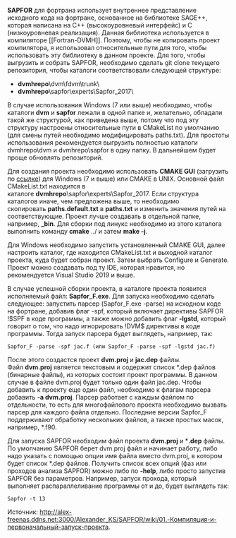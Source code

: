 **SAPFOR** для фортрана использует внутреннее представление исходного кода на фортране, основанное на библиотеке SAGE++, которая написана на С++ (высокоуровневый интерфейс) и С (низкоуровневая реализация). Данная библиотека используется в компиляторе [[Fortran-DVMH]]. Поэтому, чтобы не копировать проект компилятора, я использовал относительные пути для того, чтобы использовать эту библиотеку в данном проекте. Для того, чтобы выгрузить и собрать SAPFOR, необходимо сделать git clone текущего репозитория, чтобы каталоги соответствовали следующей структуре:

- **dvmhrepo**\dvm\fdvm\trunk\
- **dvmhrepo**\sapfor\experts\Sapfor_2017\

В случае использования Windows (7 или выше) необходимо, чтобы каталоги **dvm** и **sapfor** лежали в одной папке и, желательно, обладали такой же структурой, как приведена выше, потому что под эту структуру настроены относительные пути в CMakeList по умолчанию (для смены путей необходимо модифицировать paths.txt). Для простоты использования рекомендуется выгрузить полностью каталоги dvmhrepo\dvm и dvmhrepo\sapfor в одну папку. В дальнейшем будет проще обновлять репозиторий.

Для создания проекта необходимо использовать **CMAKE GUI** (загрузить по [ссылке](https://cmake.org/)) для Windows (7 и выше) или CMAKE в UNIX. Основной файл CMakeList.txt находится в каталоге **dvmhrepo**\sapfor\experts\Sapfor_2017. Если структура каталогов иначе, чем предложена выше, то необходимо скопировать **paths.default.txt** в **paths.txt** и изменить значения путей на соответствующие. Проект лучше создавать в отдельной папке, например, **_bin**. Для сборки под линукс необходимо из этого каталога выполнить команду **cmake** ../ и затем **make -j**.

Для Windows необходимо запустить установленный CMAKE GUI, далее настроить каталог, где находится CMakeList.txt и выходной каталог проекта, куда будет собран проект. Затем выбрать Configure и Generate. Проект можно создавать под ту IDE, которая нравится, но рекомендуется Visual Studio 2019 и выше.

В случае успешной сборки проекта, в каталоге проекта появится исполняемый файл: **Sapfor_F.exe**. Для запуска необходимо сделать следующее: запустить парсер (Sapfor_F.exe -parse) на исходном коде на фортране, добавив флаг -spf, который включает директивы SAPFOR \!\$SPF в коде программы, а также можно добавить флаг **-lgstd**, который говорит о том, что надо игнорировать !DVM$ директивы в коде программы. Тогда запуск парсера будет выглядеть, например, так:

`Sapfor_F -parse -spf jac.f (или Sapfor_F -parse -spf -lgstd jac.f)`

После этого создастся проект **dvm.proj** и **jac.dep** файлы. Файл **dvm.proj** является текстовым и содержит список *.dep файлов (бинарные файлы), из которых состоит проект программы. В данном случае в файле dvm.proj будет только один файл jac.dep. Чтобы добавить к проекту еще один файл, необходимо к флагам парсера добавить **-a dvm.proj**. Парсер работает с каждым файлом по отдельности, то есть для многофайлового проекта необходимо вызвать парсер для каждого файла отдельно. Последние версии Sapfor_F поддерживают обработку нескольких файлов, а также простых масок, например, *.f90.

Для запуска SAPFOR необходим файл проекта **dvm.proj** и ***.dep** файлы. По умолчанию SAPFOR берет dvm.proj файл и начинает работу, либо надо указать с помощью опции имя файла вместо dvm.proj, в котором будет список *.dep файлов. Получить список всех опций (фаз или проходов анализа SAPFOR) можно либо по **-help**, либо просто запустив SAPFOR без параметров. Например, запуск прохода, который выполняет распараллеливание программы от и до, будет выглядеть так:

`Sapfor -t 13`

Источник:
http://alex-freenas.ddns.net:3000/Alexander_KS/SAPFOR/wiki/01.-Компиляция-и-первоначальный-запуск-проекта.